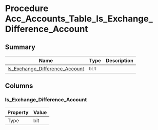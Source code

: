 # Procedure Acc_Accounts_Table_Is_Exchange_Difference_Account


## Summary

| Name | Type | Description |
| - | - | --- |
|[Is_Exchange_Difference_Account](#is_exchange_difference_account)|`bit` ||

## Columns

### Is_Exchange_Difference_Account

| Property | Value |
| - | - |
|Type|bit|


